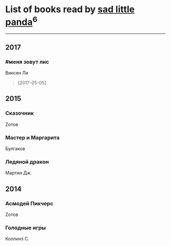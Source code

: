 # List of books read by [sad little panda](https://www.facebook.com/app_scoped_user_id/1882525281990290/)<sup>6</sup>
---

## 2017

### #меня зовут лис
Виксен Ли
> [2017-05-05] 



## 2015

### Сказочник
Zотов


### Мастер и Маргарита
Булгаков


### Ледяной дракон
Мартин Дж.



## 2014

### Асмодей Пикчерс
Zотов


### Голодные игры
Коллинз С.



